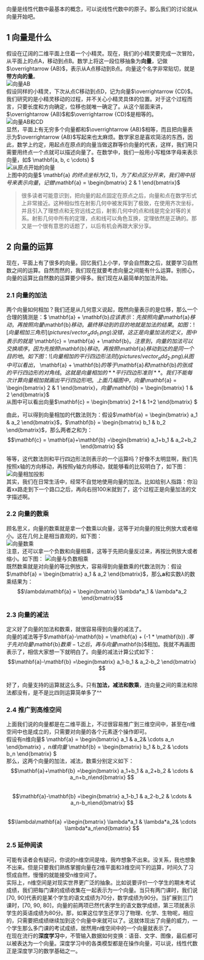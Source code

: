 向量是线性代数中最基本的概念，可以说线性代数中的原子。那么我们的讨论就从向量开始吧。  
## 1 向量是什么
假设在辽阔的二维平面上住着一个小精灵。现在，我们的小精灵要完成一次冒险，从平面上的点A，移动到点B。数学上将这一段位移抽象为**向量**，记做$\overrightarrow {AB}$，表示从A点移动到B点。向量这个名字非常贴切，就是**带方向的量**。  
![向量AB](pictures/vector_example_1.png)  
假设同样的小精灵，下次从点C移动到点D，记为向量$\overrightarrow {CD}$。我们研究的是小精灵移动的过程，并不关心小精灵具体的位置。对于这个过程而言，只要长度和方向确定，位移也就唯一确定了。从这个层面来讲，$\overrightarrow {AB}$和$\overrightarrow {CD}$是相等的。  
![向量AB和CD](pictures/vector_example_2.png)  
显然，平面上有无穷多个向量都和$\overrightarrow {AB}$相等，而且把向量表示为$\overrightarrow {AB}$写起来也太麻烦。数学家总是喜欢简洁的东西，因此，数学上约定，用起点在原点的向量当做这群等价向量的代表，这样，我们用只需要用终点一个点就可以描述向量了。在数学中，我们一般用小写粗体字母来表示向量，如$ \mathbf{a, b, c \cdots} $  
![从原点开始的向量](pictures/vector_example_3.png)  
上图中的向量$ \mathbf{a} $的终点坐标为(2, 1)，为了和点区分开来，我们用中括号来表示向量，记做$\mathbf{a} = \begin{bmatrix} 2 & 1 \end{bmatrix}$   
> 很多读者可能意识到，把向量的起点固定在原点之后，向量和点在数学形式上非常接近。这种相似性在射影几何中被发挥到了极致，在使用齐次坐标，并且引入了理想点和无穷远线之后，射影几何中的点和线是完全对等的关系。射影几何中所有的定理，点和线可以角色互换，定理依然是正确的。那又是一个很有意思的话题了，以后有机会再跟大家分享。  
## 2 向量的运算 
现在，平面上有了很多的向量。回忆我们上小学，学会自然数之后，就要学习自然数之间的运算。自然而然的，我们现在就要考虑向量之间能有什么运算。别担心，向量的运算比自然数的运算要少得多。我们现在从最简单的加法开始。  
### 2.1 向量的加法
两个向量如何相加？我们还是从几何意义说起，既然向量表示的是位移，那么一个合理的猜测是：$ \mathbf{a} + \mathbf{b}$应该表示：先按照向量$\mathbf{a}$移动，再按照向量$\mathbf{b}$移动，最终移动到的目的地就是加法的结果。如图：   
![向量相加三角形](pictures/vector_add_1.png)  
没错，这正是向量加法的定义，图中表示的就是$ \mathbf{c} = \mathbf{a} + \mathbf{b}$。
注意到，向量的加法可以交换顺序，因为先按照$\mathbf{b}$移动，再按照$\mathbf{a}$移动到达的是同一个目的地。如下图：  
![向量相加的平行四边形法则](pictures/vector_add_2.png)  
从图中可以看出，$ \mathbf{a} + \mathbf{b}$的等于$\mathbf{a}$和$\mathbf{b}$的张成的平行四边形的对角线。这就是向量相加的**平行四边形准则**。  
我们不能每次计算向量相加就画出平行四边形吧。  
上面几幅图中，向量$\mathbf{a} = \begin{bmatrix} 2 & 1 \end{bmatrix}$，向量$\mathbf{b} = \begin{bmatrix} 1 & 2 \end{bmatrix}$   
从图中可以看出向量$\mathbf{c} = \begin{bmatrix} 2+1 & 1+2 \end{bmatrix} $   

由此，可以得到向量相加的代数法则为：假设$\mathbf{a} = \begin{bmatrix} a_1 & a_2 \end{bmatrix}$，$\mathbf{b} = \begin{bmatrix} b_1 & b_2 \end{bmatrix}$，那么两者之和为：   
$$\mathbf{c} = \mathbf{a}+\mathbf{b} =\begin{bmatrix} a_1+b_1 & a_2+b_2 \end{bmatrix} $$  

等等，这代数法则和平行四边形法则表示的一个运算吗？好像不太明显啊，我们先按照x轴的方向移动，再按照y轴方向移动，就能够看的比较明白了，如下图：  
![向量相加投影](pictures/vector_add_3.png)  
其实，我们在日常生活中，经常不自觉地使用向量的加法。比如给别人指路：你沿着xx路走到下一个路口之后，再向右拐100米就到了，这个过程正是向量加法的文字描述啊。  
### 2.2 向量的数乘
顾名思义，向量的数乘就是拿一个数乘以向量，这等于对向量的按比例放大或者缩小。这在几何上是相当直观的，如下图：  
![向量数乘](pictures/scalar_multiplication_1.png)  
注意，还可以拿一个负数和向量相乘，这等于先把向量反过来，再按比例放大或者缩小。如下图：
![向量与负数相乘](pictures/scalar_multiplication_2.png)  
既然数乘就是对向量的等比例放大，容易得到向量数乘的代数法则为：假设$\mathbf{a} = \begin{bmatrix} a_1 & a_2 \end{bmatrix}$，那么$\mathbf{a}$和实数$\lambda$的数乘结果为：   
$$\lambda\mathbf{a} = \begin{bmatrix} \lambda*a_1 & \lambda*a_2 \end{bmatrix}$$   
### 2.3 向量的减法
定义好了向量的加法和数乘，就很容易得到向量的减法了。  
向量的减法等于$\mathbf{a}-\mathbf{b} = \mathbf{a} + (-1 * \mathbf{b}) $. 等于先对向量$\mathbf{b}$数乘-1之后，再与向量$\mathbf{b}$相加。我就不再画图表示了，相信大家想一下就明白了。向量的减法计算公式如下：  
$$\mathbf{a}-\mathbf{b} =\begin{bmatrix} a_1-b_1 & a_2-b_2 \end{bmatrix} $$  
好了，向量支持的运算就这么多。只有**加法，减法和数乘**，连向量之间的乘法和除法都没有，是不是比四则运算简单多了^^   
### 2.4 推广到高维空间
上面我们说的向量都是在二维平面上，不过很容易推广到三维空间中，甚至在n维空间中也是成立的，只需要对向量的各个元素逐个操作即可。  
假设有n维向量$ \mathbf{a} = \begin{bmatrix} a_1 & a_2& \cdots a_n \end{bmatrix} $，n维向量$ \mathbf{b} = \begin{bmatrix} b_1 & b_2 & \cdots b_n \end{bmatrix} $  
那么，这两个向量的加法，减法，数乘分别定义如下：  
$$\mathbf{a}+\mathbf{b} =\begin{bmatrix} a_1+b_1 & a_2+b_2 & \cdots & a_n+b_n\end{bmatrix} $$  
$$\mathbf{a}-\mathbf{b} =\begin{bmatrix} a_1-b_1 & a_2-b_2 & \cdots & a_n-b_n\end{bmatrix} $$  
$$\lambda\mathbf{a} =\begin{bmatrix} \lambda*a_1 & \lambda*a_2& \cdots \lambda*a_n\end{bmatrix} $$  
### 2.5 延伸阅读
可能有读者会有疑问，你说的n维空间是啥，我咋想象不出来。没关系，我也想象不出来。但是只要我们熟练掌握向量在2维平面和3维空间下的运算，时间久了习惯成自然，慢慢的就能接受n维空间了。  
实际上，n维空间是对现实世界更广泛的抽象。比如说要评价一个学生的期末考试成绩，我们把每门课的成绩收集在一起表示为一个向量。当只有两门课时，我们说[70, 90]代表的是某个学生的语文成绩为70分，数学成绩为90分。当扩展到三门课时，[70, 90, 80]，向量的前两项已然代表学生的语文数学成绩，第三项就表示学生的英语成绩为80分。那，如果这位学生还学习了物理、化学、生物呢，相应的，只需要把成绩继续加到这个向量中来就可以了。这就体现出了向量的威力，一个学生那么多门课的考试成绩，居然用n维空间中的一个向量就表示了。  
在现在流行的**深度学习**中，不管输入数据如何变换：语音、文字、图像，最后都可以被表达为一个向量。深度学习中的各类模型都是在操作向量，可以说，线性代数正是深度学习的数学基础之一。  